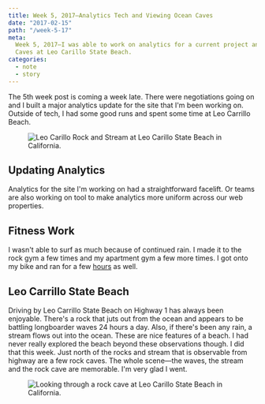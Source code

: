 ```yaml
---
title: Week 5, 2017—Analytics Tech and Viewing Ocean Caves
date: "2017-02-15"
path: "/week-5-17"
meta:
  Week 5, 2017—I was able to work on analytics for a current project and see Ocean
  Caves at Leo Carillo State Beach.
categories:
  - note
  - story
---
```


The 5th week post is coming a week late. There were negotiations going on and I built a major analytics update for the site that I'm been working on. Outside of tech, I had some good runs and spent some time at Leo Carrillo Beach.

<figure>
  <img src="https://yowainwright.imgix.net/wk-5/leo-carillo-stream.jpg?w=800&h=800&crop=focalpoint&auto=format" alt="Leo Carillo Rock and Stream at Leo Carillo State Beach in California." />
</figure>

## Updating Analytics

Analytics for the site I'm working on had a straightforward facelift. Or teams are also working on tool to make analytics more uniform across our web properties.

## Fitness Work

I wasn't able to surf as much because of continued rain. I made it to the rock gym a few times and my apartment gym a few more times. I got onto my bike and ran for a few [hours](https://www.strava.com/athletes/722335#interval?interval=201705&interval_type=week&chart_type=miles&year_offset=0) as well.

## Leo Carrillo State Beach

Driving by Leo Carrillo State Beach on Highway 1 has always been enjoyable. There's a rock that juts out from the ocean and appears to be battling longboarder waves 24 hours a day. Also, if there's been any rain, a stream flows out into the ocean. These are nice features of a beach. I had never really explored the beach beyond these observations though. I did that this week. Just north of the rocks and stream that is observable from highway are a few rock caves. The whole scene—the waves, the stream and the rock cave are memorable. I'm very glad I went.

<figure>
  <img src="https://yowainwright.imgix.net/wk-5/leo-carillo-cave.jpg?w=800&h=800&crop=focalpoint&auto=format" alt="Looking through a rock cave at Leo Carillo State Beach in California." />
</figure>
